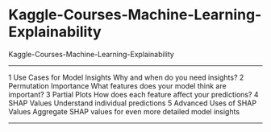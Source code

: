 # Kaggle-Courses-Machine-Learning-Explainability
Kaggle-Courses-Machine-Learning-Explainability

-------

1
Use Cases for Model Insights
Why and when do you need insights?
2
Permutation Importance
What features does your model think are important?
3
Partial Plots
How does each feature affect your predictions?
4
SHAP Values
Understand individual predictions
5
Advanced Uses of SHAP Values
Aggregate SHAP values for even more detailed model insights


-------

